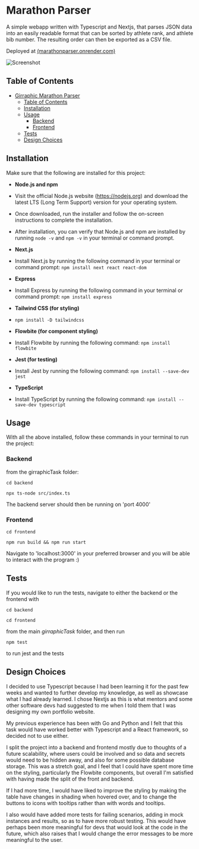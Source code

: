 # Marathon Parser

A simple webapp written with Typescript and Nextjs, that parses JSON data into an easily readable format that can be sorted by athlete rank, and athlete bib number.
The resulting order can then be exported as a CSV file.

Deployed at [(marathonparser.onrender.com) ](https://marathonparser.onrender.com/)

![Screenshot](/assets/Screenshot)

## Table of Contents

- [Girraphic Marathon Parser](#girraphic-marathon-parser)
  - [Table of Contents](#table-of-contents)
  - [Installation](#installation)
  - [Usage](#usage)
    - [Backend](#backend)
    - [Frontend](#frontend)
  - [Tests](#tests)
  - [Design Choices](#design-choices)

## Installation

Make sure that the following are installed for this project:

- **Node.js and npm**
- Visit the official Node.js website (https://nodejs.org) and download the latest LTS (Long Term Support) version for your operating system.
- Once downloaded, run the installer and follow the on-screen instructions to complete the installation.
- After installation, you can verify that Node.js and npm are installed by running `node -v` and `npm -v` in your terminal or command prompt.

- **Next.js**
- Install Next.js by running the following command in your terminal or command prompt: `npm install next react react-dom`

- **Express**
- Install Express by running the following command in your terminal or command prompt: `npm install express`

- **Tailwind CSS (for styling)**
- `npm install -D tailwindcss`

- **Flowbite (for component styling)**
- Install Flowbite by running the following command: `npm install flowbite`

- **Jest (for testing)**
- Install Jest by running the following command: `npm install --save-dev jest`

- **TypeScript**
- Install TypeScript by running the following command: `npm install --save-dev typescript`

## Usage

With all the above installed, follow these commands in your terminal to run the project:

### Backend

from the girraphicTask folder:

`cd backend`

`npx ts-node src/index.ts`

The backend server should then be running on 'port 4000'

### Frontend

`cd frontend`

`npm run build && npm run start`

Navigate to 'localhost:3000' in your preferred browser and you will be able to interact with the program :)

## Tests

If you would like to run the tests, navigate to either the backend or the frontend with

`cd backend`

`cd frontend`

from the main _girraphicTask_ folder, and then run

`npm test`

to run jest and the tests

## Design Choices

I decided to use Typescript because I had been learning it for the past few weeks and wanted to further develop my knowledge, as well as showcase what I had already learned. I chose Nextjs as this is what mentors and some other software devs had suggested to me when I told them that I was designing my own portfolio website.

My previous experience has been with Go and Python and I felt that this task would have worked better with Typescript and a React framework, so decided not to use either.

I split the project into a backend and frontend mostly due to thoughts of a future scalability, where users could be involved and so data and secrets would need to be hidden away, and also for some possible database storage. This was a stretch goal, and I feel that I could have spent more time on the styling, particularly the Flowbite components, but overall I'm satisfied with having made the split of the front and backend.

If I had more time, I would have liked to improve the styling by making the table have changes in shading when hovered over, and to change the buttons to icons with tooltips rather than with words and tooltips.

I also would have added more tests for failing scenarios, adding in mock instances and results, so as to have more robust testing. This would have perhaps been more meaningful for devs that would look at the code in the future, which also raises that I would change the error messages to be more meaningful to the user.
